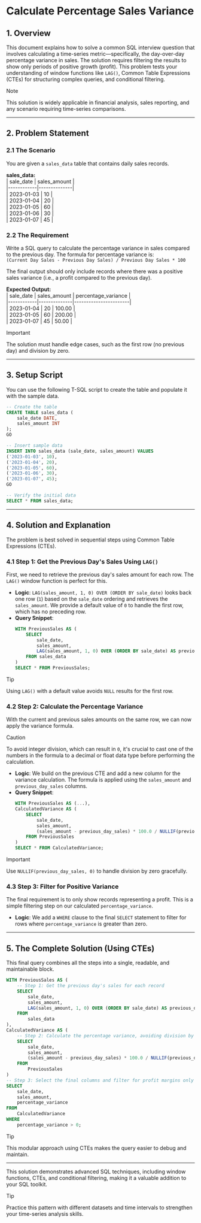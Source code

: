 # Calculate Percentage Sales Variance  

## 1. **Overview**  
This document explains how to solve a common SQL interview question that involves calculating a time-series metric—specifically, the day-over-day percentage variance in sales. The solution requires filtering the results to show only periods of positive growth (profit). This problem tests your understanding of window functions like `LAG()`, Common Table Expressions (CTEs) for structuring complex queries, and conditional filtering.  

> [!NOTE]  
> This solution is widely applicable in financial analysis, sales reporting, and any scenario requiring time-series comparisons.  

---

## 2. **Problem Statement**  

### 2.1 **The Scenario**  
You are given a `sales_data` table that contains daily sales records.  

**sales_data:**  
| sale_date  | sales_amount |  
|------------|--------------|  
| 2023-01-03 | 10           |  
| 2023-01-04 | 20           |  
| 2023-01-05 | 60           |  
| 2023-01-06 | 30           |  
| 2023-01-07 | 45           |  

### 2.2 **The Requirement**  
Write a SQL query to calculate the percentage variance in sales compared to the previous day. The formula for percentage variance is:  
`(Current Day Sales - Previous Day Sales) / Previous Day Sales * 100`  

The final output should only include records where there was a positive sales variance (i.e., a profit compared to the previous day).  

**Expected Output:**  
| sale_date  | sales_amount | percentage_variance |  
|------------|--------------|-----------------------|  
| 2023-01-04 | 20           | 100.00                |  
| 2023-01-05 | 60           | 200.00                |  
| 2023-01-07 | 45           | 50.00                 |  

> [!IMPORTANT]  
> The solution must handle edge cases, such as the first row (no previous day) and division by zero.  

---

## 3. **Setup Script**  
You can use the following T-SQL script to create the table and populate it with the sample data.  

```sql
-- Create the table
CREATE TABLE sales_data (
    sale_date DATE,
    sales_amount INT
);
GO

-- Insert sample data
INSERT INTO sales_data (sale_date, sales_amount) VALUES
('2023-01-03', 10),
('2023-01-04', 20),
('2023-01-05', 60),
('2023-01-06', 30),
('2023-01-07', 45);
GO

-- Verify the initial data
SELECT * FROM sales_data;
```  

---

## 4. **Solution and Explanation**  
The problem is best solved in sequential steps using Common Table Expressions (CTEs).  

### 4.1 **Step 1: Get the Previous Day's Sales Using `LAG()`**  
First, we need to retrieve the previous day's sales amount for each row. The `LAG()` window function is perfect for this.  

- **Logic**: `LAG(sales_amount, 1, 0) OVER (ORDER BY sale_date)` looks back one row (`1`) based on the `sale_date` ordering and retrieves the `sales_amount`. We provide a default value of `0` to handle the first row, which has no preceding row.  
- **Query Snippet**:  
  ```sql
  WITH PreviousSales AS (
      SELECT
          sale_date,
          sales_amount,
          LAG(sales_amount, 1, 0) OVER (ORDER BY sale_date) AS previous_day_sales
      FROM sales_data
  )
  SELECT * FROM PreviousSales;
  ```  

> [!TIP]  
> Using `LAG()` with a default value avoids `NULL` results for the first row.  

### 4.2 **Step 2: Calculate the Percentage Variance**  
With the current and previous sales amounts on the same row, we can now apply the variance formula.  

> [!CAUTION]  
> To avoid integer division, which can result in `0`, it's crucial to cast one of the numbers in the formula to a decimal or float data type before performing the calculation.  

- **Logic**: We build on the previous CTE and add a new column for the variance calculation. The formula is applied using the `sales_amount` and `previous_day_sales` columns.  
- **Query Snippet**:  
  ```sql
  WITH PreviousSales AS (...),
  CalculatedVariance AS (
      SELECT
          sale_date,
          sales_amount,
          (sales_amount - previous_day_sales) * 100.0 / NULLIF(previous_day_sales, 0) AS percentage_variance
      FROM PreviousSales
  )
  SELECT * FROM CalculatedVariance;
  ```  

> [!IMPORTANT]  
> Use `NULLIF(previous_day_sales, 0)` to handle division by zero gracefully.  

### 4.3 **Step 3: Filter for Positive Variance**  
The final requirement is to only show records representing a profit. This is a simple filtering step on our calculated `percentage_variance`.  

- **Logic**: We add a `WHERE` clause to the final `SELECT` statement to filter for rows where `percentage_variance` is greater than zero.  

---

## 5. **The Complete Solution (Using CTEs)**  
This final query combines all the steps into a single, readable, and maintainable block.  

```sql
WITH PreviousSales AS (
    -- Step 1: Get the previous day's sales for each record
    SELECT
        sale_date,
        sales_amount,
        LAG(sales_amount, 1, 0) OVER (ORDER BY sale_date) AS previous_day_sales
    FROM
        sales_data
),
CalculatedVariance AS (
    -- Step 2: Calculate the percentage variance, avoiding division by zero
    SELECT
        sale_date,
        sales_amount,
        (sales_amount - previous_day_sales) * 100.0 / NULLIF(previous_day_sales, 0) AS percentage_variance
    FROM
        PreviousSales
)
-- Step 3: Select the final columns and filter for profit margins only
SELECT
    sale_date,
    sales_amount,
    percentage_variance
FROM
    CalculatedVariance
WHERE
    percentage_variance > 0;
```  

> [!TIP]  
> This modular approach using CTEs makes the query easier to debug and maintain.  

---

This solution demonstrates advanced SQL techniques, including window functions, CTEs, and conditional filtering, making it a valuable addition to your SQL toolkit.  

> [!TIP]  
> Practice this pattern with different datasets and time intervals to strengthen your time-series analysis skills.  
